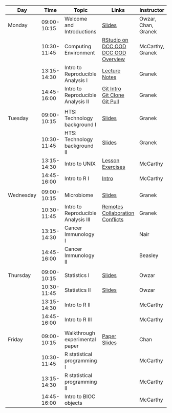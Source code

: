| Day       |        Time | Topic                              | Links                                                                                                                                                                        | Instructor          |
|-----------|-------------|------------------------------------|------------------------------------------------------------------------------------------------------------------------------------------------------------------------------|---------------------|
| Monday    | 09:00-10:15 | Welcome and Introductions          | [Slides](welcome-MIC-2022.pdf)                                                                                                                                               | Owzar, Chan, Granek |
|           | 10:30-11:45 | Computing Environment              | [RStudio on DCC OOD](computing/dcc_ood/dcc_ood_rstudio.md) <br> [DCC OOD Overview](computing/dcc_ood/dcc_ood_overview.md)                                                    | McCarthy, Granek    |
|           | 13:15-14:30 | Intro to Reproducible Analysis I   | [Lecture Notes](computing/reproducible/reproducible_research_lecture.md)                                                                                                     | Granek              |
|           | 14:45-16:00 | Intro to Reproducible Analysis II  | [Git Intro](computing/reproducible/git_overview.md) <br> [Git Clone](computing/reproducible/git_cloning.md) <br> [Git Pull](computing/reproducible/git_pull.md)              | Granek              |
|           |             |                                    |                                                                                                                                                                              |                     |
| Tuesday   | 09:00-10:15 | HTS: Technology background I       | [Slides](biology/hts_background_day2_s1_s2.pdf)                                                                                                                              | Granek              |
|           | 10:30-11:45 | HTS: Technology background II      | [Slides](biology/hts_background_day2_s1_s2.pdf)                                                                                                                              | Granek              |
|           | 13:15-14:30 | Intro to UNIX                      | [Lesson](computing/unix/unix_lesson.Rmd) <br> [Exercises](computing/unix/unix_exercises.Rmd)                                                                                 | McCarthy            |
|           | 14:45-16:00 | Intro to R I                       | [Intro](computing/R/01_introduction_to_R.Rmd)                                                                                                                                | McCarthy            |
|           |             |                                    |                                                                                                                                                                              |                     |
| Wednesday | 09:00-10:15 | Microbiome                         | [Slides](biology/microbiome_overview.pdf)                                                                                                                                    | Granek              |
|           | 10:30-11:45 | Intro to Reproducible Analysis III | [Remotes](computing/reproducible/git_remotes.md) <br> [Collaboration](computing/reproducible/git_collaboration.md) <br> [Conflicts](computing/reproducible/git_conflicts.md) | Granek              |
|           | 13:15-14:30 | Cancer Immunology I                |                                                                                                                                                                              | Nair                |
|           | 14:45-16:00 | Cancer Immunology II               |                                                                                                                                                                              | Beasley             |
|           |             |                                    |                                                                                                                                                                              |                     |
| Thursday  | 09:00-10:15 | Statistics I                       | [Slides](statistics/statistics-mic-2022.pdf)                                                                                                                                 | Owzar               |
|           | 10:30-11:45 | Statistics II                      | [Slides](statistics/statistics-mic-2022.pdf)                                                                                                                                 | Owzar               |
|           | 13:15-14:30 | Intro to R II                      |                                                                                                                                                                              | McCarthy            |
|           | 14:45-16:00 | Intro to R III                     |                                                                                                                                                                              | McCarthy            |
|           |             |                                    |                                                                                                                                                                              |                     |
| Friday    | 09:00-10:15 | Walkthrough experimental paper     | [Paper](https://pubmed.ncbi.nlm.nih.gov/33979626/) <br> [Slides](biology/expt_paper_review.pdf)                                                                              | Chan                |
|           | 10:30-11:45 | R statistical programming I        |                                                                                                                                                                              | McCarthy            |
|           | 13:15-14:30 | R statistical programming II       |                                                                                                                                                                              | McCarthy            |
|           | 14:45-16:00 | Intro to BIOC objects              |                                                                                                                                                                              | McCarthy            |
